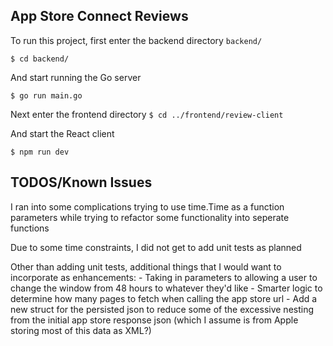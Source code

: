 ## App Store Connect Reviews

To run this project, first enter the backend directory `backend/`

`$ cd backend/`

And start running the Go server

`$ go run main.go`

Next enter the frontend directory
`$ cd ../frontend/review-client`

And start the React client 

`$ npm run dev`


## TODOS/Known Issues
I ran into some complications trying to use time.Time as a function parameters while trying to refactor some functionality into seperate functions

Due to some time constraints, I did not get to add unit tests as planned

Other than adding unit tests, additional things that I would want to incorporate as enhancements:
    - Taking in parameters to allowing a user to change the window from 48 hours to whatever they'd like
    - Smarter logic to determine how many pages to fetch when calling the app store url
    - Add a new struct for the persisted json to reduce some of the excessive nesting from the initial app store response json (which I assume is from Apple storing most of this data as XML?)